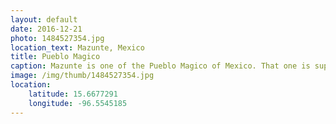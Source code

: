 ```yaml
---
layout: default
date: 2016-12-21
photo: 1484527354.jpg
location_text: Mazunte, Mexico
title: Pueblo Magico
caption: Mazunte is one of the Pueblo Magico of Mexico. That one is super cute and so hippie at the same time. Lots of party and yoga camps haha!
image: /img/thumb/1484527354.jpg
location:
    latitude: 15.6677291
    longitude: -96.5545185
---
```

